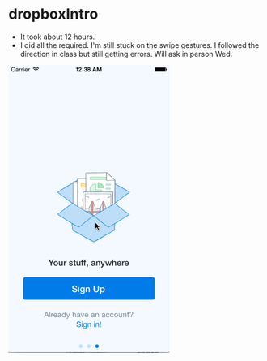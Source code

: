 dropboxIntro
============

- It took about 12 hours. 
- I did all the required. I'm still stuck on the swipe gestures. I followed the direction in class but still getting errors.
  Will ask in person Wed. 


![alt tag](https://github.com/idale/dropboxIntro/blob/master/dropbox.gif)
